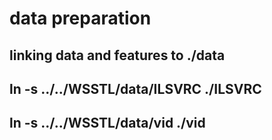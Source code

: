 # data preparation
## linking data and features to ./data
## ln -s ../../WSSTL/data/ILSVRC ./ILSVRC
## ln -s ../../WSSTL/data/vid ./vid
